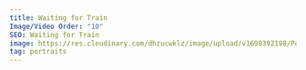 ```yaml
---
title: Waiting for Train
Image/Video Order: "10"
SEO: Waiting for Train
image: https://res.cloudinary.com/dhzucwklz/image/upload/v1698392198/Portraits/_DSF9090lowres_rjztoy.jpg
tag: portraits
---
```


